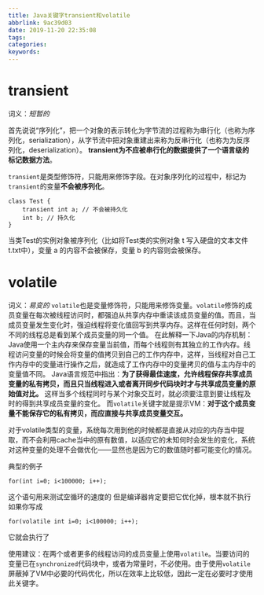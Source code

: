 ```yaml
---
title: Java关键字transient和volatile
abbrlink: 9ac39d03
date: 2019-11-20 22:35:08
tags:
categories:
keywords:
---
```

# transient

词义：*短暂的*

首先说说“序列化”，把一个对象的表示转化为字节流的过程称为串行化（也称为序列化，serialization），从字节流中把对象重建出来称为反串行化（也称为为反序列化，deserialization）。
**transient为不应被串行化的数据提供了一个语言级的标记数据方法**。

`transient`是类型修饰符，只能用来修饰字段。在对象序列化的过程中，标记为`transient`的变量**不会被序列化**。

```
class Test {
	transient int a; // 不会被持久化
	int b; // 持久化
}
```
当类Test的实例对象被序列化（比如将Test类的实例对象 t 写入硬盘的文本文件t.txt中），变量 a 的内容不会被保存，变量 b 的内容则会被保存。

# volatile


词义：*易变的*
`volatile`也是变量修饰符，只能用来修饰变量。`volatile`修饰的成员变量在每次被线程访问时，都强迫从共享内存中重读该成员变量的值。而且，当成员变量发生变化时，强迫线程将变化值回写到共享内存。这样在任何时刻，两个不同的线程总是看到某个成员变量的同一个值。
在此解释一下Java的内存机制：
Java使用一个主内存来保存变量当前值，而每个线程则有其独立的工作内存。线程访问变量的时候会将变量的值拷贝到自己的工作内存中，这样，当线程对自己工作内存中的变量进行操作之后，就造成了工作内存中的变量拷贝的值与主内存中的变量值不同。
Java语言规范中指出：**为了获得最佳速度，允许线程保存共享成员变量的私有拷贝，而且只当线程进入或者离开同步代码块时才与共享成员变量的原始值对比。**
这样当多个线程同时与某个对象交互时，就必须要注意到要让线程及时的得到共享成员变量的变化。
而`volatile`关键字就是提示VM：**对于这个成员变量不能保存它的私有拷贝，而应直接与共享成员变量交互。**

对于volatile类型的变量，系统每次用到他的时候都是直接从对应的内存当中提取，而不会利用cache当中的原有数值，以适应它的未知何时会发生的变化，系统对这种变量的处理不会做优化——显然也是因为它的数值随时都可能变化的情况。

典型的例子
```
for(int i=0; i<100000; i++);
```
这个语句用来测试空循环的速度的
但是编译器肯定要把它优化掉，根本就不执行
如果你写成

```
for(volatile int i=0; i<100000; i++);
```
它就会执行了


使用建议：在两个或者更多的线程访问的成员变量上使用`volatile`。当要访问的变量已在`synchronized`代码块中，或者为常量时，不必使用。由于使用`volatile`屏蔽掉了VM中必要的代码优化，所以在效率上比较低，因此一定在必要时才使用此关键字。